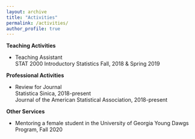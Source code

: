 ```yaml
---
layout: archive
title: "Activities"
permalink: /activities/
author_profile: true
---
```



**Teaching Activities**
* Teaching Assistant <br />STAT 2000 Introductory Statistics Fall, 2018 & Spring 2019

**Professional Activities**
* Review for Journal <br />Statistica Sinica, 2018-present <br />Journal of the American Statistical Association, 2018-present

**Other Services**
* Mentoring a female student in the University of Georgia Young Dawgs Program, Fall 2020
